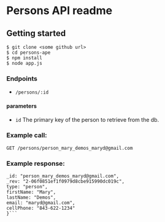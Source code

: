 # Persons API readme

## Getting started

```
$ git clone <some github url>
$ cd persons-ape
$ npm install
$ node app.js
```

### Endpoints

- `/persons/:id`

#### parameters
- `id`  The primary key of the person to retrieve from the db.


### Example call:

```GET /persons/person_mary_demos_maryd@gmail.com```

### Example response:

```{
_id: "person_mary_demos_maryd@gmail.com",
_rev: "2-06f0851ef1f0979d8cbe915990dc019c",
type: "person",
firstName: "Mary",
lastName: "Demos",
email: "maryd@gmail.com",
cellPhone: "843-622-1234"
}```
